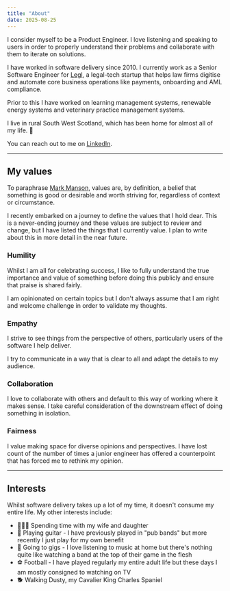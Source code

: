 ```yaml
---
title: "About"
date: 2025-08-25
---
```


I consider myself to be a Product Engineer. I love listening and speaking to users in order to properly understand their problems and collaborate with them to iterate on solutions.

I have worked in software delivery since 2010. I currently work as a Senior Software Engineer for <a href="https://legl.com/" target="_blank" rel="noopener noreferrer">Legl</a>, a legal-tech startup that helps law firms digitise and automate core business operations like payments, onboarding and AML compliance.

Prior to this I have worked on learning management systems, renewable energy systems and veterinary practice management systems.

I live in rural South West Scotland, which has been home for almost all of my life. 🏴󠁧󠁢󠁳󠁣󠁴󠁿

You can reach out to me on <a href="https://www.linkedin.com/in/craig-houston-95a5abab/" target="_blank" rel="noopener noreferrer">LinkedIn</a>.

---

## My values

To paraphrase <a href="https://markmanson.net/" target="_blank" rel="noopener noreferrer">Mark Manson</a>, values are, by definition, a belief that something is good or desirable and worth striving for, regardless of context or circumstance.

I recently embarked on a journey to define the values that I hold dear. This is a never-ending journey and these values are subject to review and change, but I have listed the things that I currently value. I plan to write about this in more detail in the near future.

### Humility

Whilst I am all for celebrating success, I like to fully understand the true importance and value of something before doing this publicly and ensure that praise is shared fairly.

I am opinionated on certain topics but I don't always assume that I am right and welcome challenge in order to validate my thoughts.

### Empathy

I strive to see things from the perspective of others, particularly users of the software I help deliver.

I try to communicate in a way that is clear to all and adapt the details to my audience.

### Collaboration

I love to collaborate with others and default to this way of working where it makes sense. I take careful consideration of the downstream effect of doing something in isolation.

### Fairness

I value making space for diverse opinions and perspectives. I have lost count of the number of times a junior engineer has offered a counterpoint that has forced me to rethink my opinion.

---

## Interests

Whilst software delivery takes up a lot of my time, it doesn't consume my entire life. My other interests include:

* 👨‍👩‍👧 Spending time with my wife and daughter
* 🎸 Playing guitar - I have previously played in "pub bands" but more recently I just play for my own benefit
* 🎵 Going to gigs - I love listening to music at home but there's nothing quite like watching a band at the top of their game in the flesh
* ⚽ Football - I have played regularly my entire adult life but these days I am mostly consigned to watching on TV
* 🐕 Walking Dusty, my Cavalier King Charles Spaniel 